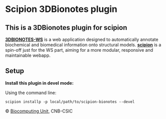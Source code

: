 # Scipion 3DBionotes plugin

## This is a **3DBionotes** plugin for **scipion**

**[3DBIONOTES-WS](https://github.com/3dbionotes-community/3DBIONOTES)** is a web application designed to automatically annotate biochemical and biomedical information onto structural models.
**[scipion](https://github.com/I2PC/scipion)** is a spin-off just for the WS part, aiming for a more modular, responsive and maintainable webapp.


## Setup

**Install this plugin in devel mode:**

Using the command line:

    scipion installp -p local/path/to/scipion-bionotes --devel


&copy; [Biocomputing Unit](http://biocomputingunit.es), CNB-CSIC
